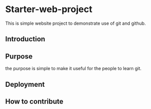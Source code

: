 # Starter-web-project

This is simple website project to demonstrate use of git and github.

## Introduction

## Purpose

the purpose is simple to make it useful for the people to learn git.

## Deployment

## How to contribute

